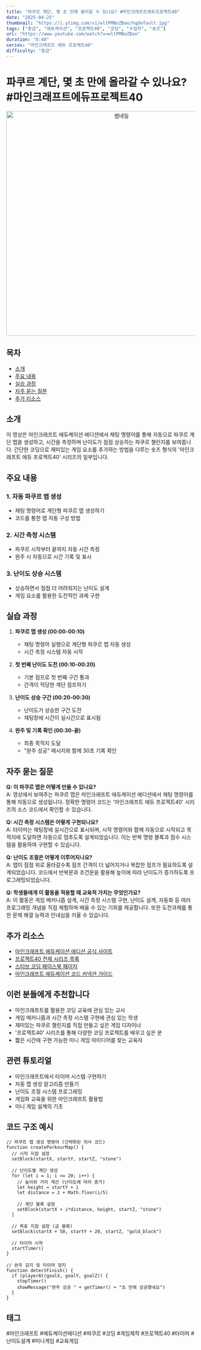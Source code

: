 ```yaml
---
title: "파쿠르 계단, 몇 초 만에 올라갈 수 있나요? #마인크래프트에듀프로젝트40"
date: "2025-04-25"
thumbnail: "https://i.ytimg.com/vi/wltPMBoZBao/hqdefault.jpg"
tags: ["중급", "에듀케이션", "프로젝트40", "코딩", "수업자", "숏츠"]
url: "https://www.youtube.com/watch?v=wltPMBoZBao"
duration: "0:40"
series: "마인크래프트 에듀 프로젝트40"
difficulty: "중급"
---
```


# 파쿠르 계단, 몇 초 만에 올라갈 수 있나요? #마인크래프트에듀프로젝트40

<div align="center">
<img src="https://i.ytimg.com/vi/wltPMBoZBao/hqdefault.jpg" alt="썸네일" width="600"/>
</div>

## 목차
- [소개](#소개)
- [주요 내용](#주요-내용)
- [실습 과정](#실습-과정)
- [자주 묻는 질문](#자주-묻는-질문)
- [추가 리소스](#추가-리소스)

## 소개
이 영상은 마인크래프트 에듀케이션 에디션에서 채팅 명령어를 통해 자동으로 파쿠르 계단 맵을 생성하고, 시간을 측정하며 난이도가 점점 상승하는 파쿠르 챌린지를 보여줍니다. 간단한 코딩으로 재미있는 게임 요소를 추가하는 방법을 다루는 숏츠 형식의 '마인크래프트 에듀 프로젝트40' 시리즈의 일부입니다.

## 주요 내용

### 1. 자동 파쿠르 맵 생성
- 채팅 명령어로 계단형 파쿠르 맵 생성하기
- 코드를 통한 맵 자동 구성 방법

### 2. 시간 측정 시스템
- 파쿠르 시작부터 끝까지 자동 시간 측정
- 완주 시 자동으로 시간 기록 및 표시

### 3. 난이도 상승 시스템
- 상승하면서 점점 더 어려워지는 난이도 설계
- 게임 요소를 활용한 도전적인 과제 구현

## 실습 과정

1. **파쿠르 맵 생성 (00:00-00:10)**
   - 채팅 명령어 실행으로 계단형 파쿠르 맵 자동 생성
   - 시간 측정 시스템 자동 시작

2. **첫 번째 난이도 도전 (00:10-00:20)**
   - 기본 점프로 첫 번째 구간 통과
   - 간격이 적당한 계단 점프하기

3. **난이도 상승 구간 (00:20-00:30)**
   - 난이도가 상승한 구간 도전
   - 채팅창에 시간이 실시간으로 표시됨

4. **완주 및 기록 확인 (00:30-끝)**
   - 최종 목적지 도달
   - "완주 성공" 메시지와 함께 30초 기록 확인

## 자주 묻는 질문

**Q: 이 파쿠르 맵은 어떻게 만들 수 있나요?**  
A: 영상에서 보여주는 파쿠르 맵은 마인크래프트 에듀케이션 에디션에서 채팅 명령어를 통해 자동으로 생성됩니다. 정확한 명령어 코드는 '마인크래프트 에듀 프로젝트40' 시리즈의 소스 코드에서 확인할 수 있습니다.

**Q: 시간 측정 시스템은 어떻게 구현되나요?**  
A: 타이머는 채팅창에 실시간으로 표시되며, 시작 명령어와 함께 자동으로 시작되고 목적지에 도달하면 자동으로 멈추도록 설계되었습니다. 이는 반복 명령 블록과 점수 시스템을 활용하여 구현할 수 있습니다.

**Q: 난이도 조절은 어떻게 이루어지나요?**  
A: 맵이 점점 위로 올라갈수록 점프 간격이 더 넓어지거나 복잡한 점프가 필요하도록 설계되었습니다. 코드에서 반복문과 조건문을 활용해 높이에 따라 난이도가 증가하도록 프로그래밍되었습니다.

**Q: 학생들에게 이 활동을 적용할 때 교육적 가치는 무엇인가요?**  
A: 이 활동은 게임 메커니즘 설계, 시간 측정 시스템 구현, 난이도 설계, 자동화 등 여러 프로그래밍 개념을 직접 체험하며 배울 수 있는 기회를 제공합니다. 또한 도전과제를 통한 문제 해결 능력과 인내심을 키울 수 있습니다.

## 추가 리소스

- [마인크래프트 에듀케이션 에디션 공식 사이트](https://education.minecraft.net/)
- [프로젝트40 전체 시리즈 목록](https://www.youtube.com/playlist?list=프로젝트40시리즈링크)
- [스티브 코딩 페이스북 페이지](https://www.facebook.com/stvcoding/)
- [마인크래프트 에듀케이션 코드 커넥션 가이드](https://education.minecraft.net/ko-kr/resources/computer-science-subject-kit)

## 이런 분들에게 추천합니다

- 마인크래프트를 활용한 코딩 교육에 관심 있는 교사
- 게임 메커니즘과 시간 측정 시스템 구현에 관심 있는 학생
- 재미있는 파쿠르 챌린지를 직접 만들고 싶은 게임 디자이너
- '프로젝트40' 시리즈를 통해 다양한 코딩 프로젝트를 배우고 싶은 분
- 짧은 시간에 구현 가능한 미니 게임 아이디어를 찾는 교육자

## 관련 튜토리얼

- 마인크래프트에서 타이머 시스템 구현하기
- 자동 맵 생성 알고리즘 만들기
- 난이도 조절 시스템 프로그래밍
- 게임화 교육을 위한 마인크래프트 활용법
- 미니 게임 설계의 기초

## 코드 구조 예시

```
// 파쿠르 맵 생성 명령어 (간략화된 의사 코드)
function createParkourMap() {
  // 시작 지점 설정
  setBlock(startX, startY, startZ, "stone")
  
  // 난이도별 계단 생성
  for (let i = 1; i <= 20; i++) {
    // 높이와 거리 계산 (난이도에 따라 증가)
    let height = startY + i
    let distance = 2 + Math.floor(i/5)
    
    // 계단 블록 설정
    setBlock(startX + i*distance, height, startZ, "stone")
  }
  
  // 목표 지점 설정 (금 블록)
  setBlock(startX + 50, startY + 20, startZ, "gold_block")
  
  // 타이머 시작
  startTimer()
}

// 완주 감지 및 타이머 정지
function detectFinish() {
  if (playerAt(goalX, goalY, goalZ)) {
    stopTimer()
    showMessage("완주 성공 " + getTimer() + "초 만에 성공했네요")
  }
}
```

## 태그
#마인크래프트 #에듀케이션에디션 #파쿠르 #코딩 #게임제작 #프로젝트40 #타이머 #난이도설계 #미니게임 #교육게임
